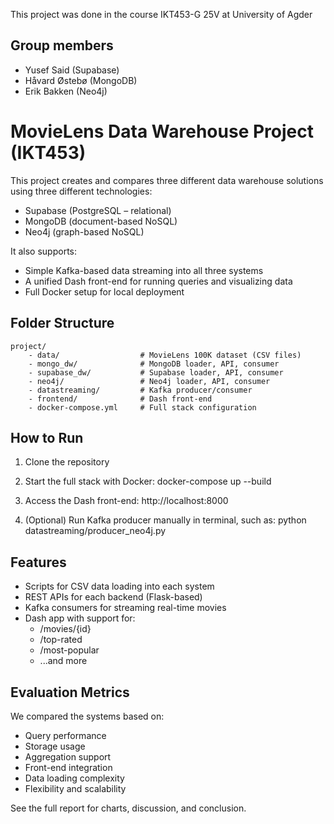 This project was done in the course IKT453-G 25V at University of Agder
## Group members

- Yusef Said (Supabase)
- Håvard Østebø (MongoDB)
- Erik Bakken (Neo4j)

# MovieLens Data Warehouse Project (IKT453)

This project creates and compares three different data warehouse solutions using three different technologies:
- Supabase (PostgreSQL – relational)
- MongoDB (document-based NoSQL)
- Neo4j (graph-based NoSQL)

It also supports:
- Simple Kafka-based data streaming into all three systems
- A unified Dash front-end for running queries and visualizing data
- Full Docker setup for local deployment

## Folder Structure
```
project/
    - data/                  # MovieLens 100K dataset (CSV files)
    - mongo_dw/              # MongoDB loader, API, consumer
    - supabase_dw/           # Supabase loader, API, consumer
    - neo4j/                 # Neo4j loader, API, consumer
    - datastreaming/         # Kafka producer/consumer
    - frontend/              # Dash front-end
    - docker-compose.yml     # Full stack configuration
```   

## How to Run

1. Clone the repository
2. Start the full stack with Docker:
   docker-compose up --build
3. Access the Dash front-end:
   http://localhost:8000

4. (Optional) Run Kafka producer manually in terminal, such as:
   python datastreaming/producer_neo4j.py

## Features

- Scripts for CSV data loading into each system
- REST APIs for each backend (Flask-based)
- Kafka consumers for streaming real-time movies
- Dash app with support for:
  - /movies/{id}
  - /top-rated
  - /most-popular
  - ...and more

## Evaluation Metrics

We compared the systems based on:
- Query performance
- Storage usage
- Aggregation support
- Front-end integration
- Data loading complexity
- Flexibility and scalability

See the full report for charts, discussion, and conclusion.




